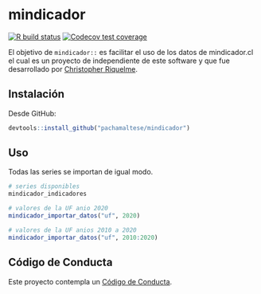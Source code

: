 # mindicador

<!-- badges: start -->
[![R build status](https://github.com/pachamaltese/mindicador/workflows/R-CMD-check/badge.svg)](https://github.com/pachamaltese/mindicador/actions)
[![Codecov test coverage](https://codecov.io/gh/pachamaltese/mindicador/branch/master/graph/badge.svg)](https://codecov.io/gh/pachamaltese/mindicador?branch=master)
<!-- badges: end -->

El objetivo de `mindicador::` es facilitar el uso de los datos de mindicador.cl el cual es un proyecto de independiente de este software y que fue desarrollado por [Christopher Riquelme](https://twitter.com/lee_om).

## Instalación

Desde GitHub:

```r
devtools::install_github("pachamaltese/mindicador")
```

## Uso

Todas las series se importan de igual modo.
```r
# series disponibles
mindicador_indicadores

# valores de la UF anio 2020
mindicador_importar_datos("uf", 2020)

# valores de la UF anios 2010 a 2020
mindicador_importar_datos("uf", 2010:2020)
```

## Código de Conducta
  
Este proyecto contempla un [Código de Conducta](https://github.com/pachamaltese/mindicador/blob/master/CODE_OF_CONDUCT.md).
